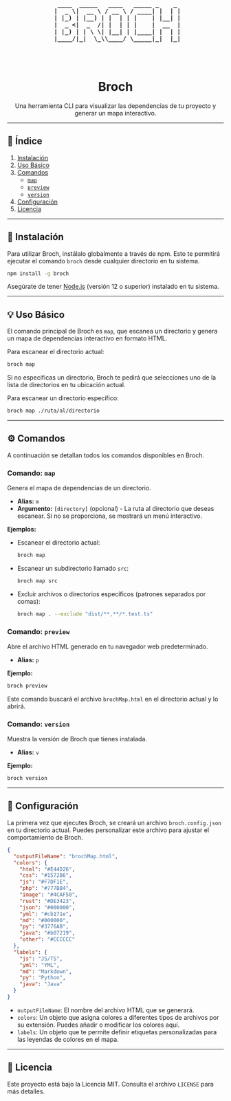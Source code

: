 <div align="center">
  <pre>
<b>
  ____  _____   ____   _____ _    _ 
 |  _ \|  __ \ / __ \ / ____| |  | |
 | |_) | |__) | |  | | |    | |__| |
 |  _ <|  _  /| |  | | |    |  __  |
 | |_) | | \ \| |__| | |____| |  | |
 |____/|_|  \_\\____/ \_____|_|  |_|
 
</b>
  </pre>
</div>

<h1 align="center">Broch</h1>

<p align="center">
  Una herramienta CLI para visualizar las dependencias de tu proyecto y generar un mapa interactivo.
</p>

---

## 📜 Índice

1.  [Instalación](#instalación)
2.  [Uso Básico](#uso-básico)
3.  [Comandos](#comandos)
    -   [`map`](#comando-map)
    -   [`preview`](#comando-preview)
    -   [`version`](#comando-version)
4.  [Configuración](#configuración)
5.  [Licencia](#licencia)

---

## 🚀 Instalación

Para utilizar Broch, instálalo globalmente a través de npm. Esto te permitirá ejecutar el comando `broch` desde cualquier directorio en tu sistema.

```bash
npm install -g broch
```

Asegúrate de tener [Node.js](https://nodejs.org/) (versión 12 o superior) instalado en tu sistema.

---

## 💡 Uso Básico

El comando principal de Broch es `map`, que escanea un directorio y genera un mapa de dependencias interactivo en formato HTML.

Para escanear el directorio actual:

```bash
broch map
```

Si no especificas un directorio, Broch te pedirá que selecciones uno de la lista de directorios en tu ubicación actual.

Para escanear un directorio específico:

```bash
broch map ./ruta/al/directorio
```

---

## ⚙️ Comandos

A continuación se detallan todos los comandos disponibles en Broch.

### Comando: `map`

Genera el mapa de dependencias de un directorio.

-   **Alias:** `m`
-   **Argumento:** `[directory]` (opcional) - La ruta al directorio que deseas escanear. Si no se proporciona, se mostrará un menú interactivo.

**Ejemplos:**

-   Escanear el directorio actual:
    ```bash
    broch map
    ```
-   Escanear un subdirectorio llamado `src`:
    ```bash
    broch map src
    ```
-   Excluir archivos o directorios específicos (patrones separados por comas):
    ```bash
    broch map . --exclude "dist/**,**/*.test.ts"
    ```

### Comando: `preview`

Abre el archivo HTML generado en tu navegador web predeterminado.

-   **Alias:** `p`

**Ejemplo:**

```bash
broch preview
```

Este comando buscará el archivo `brochMap.html` en el directorio actual y lo abrirá.

### Comando: `version`

Muestra la versión de Broch que tienes instalada.

-   **Alias:** `v`

**Ejemplo:**

```bash
broch version
```

---

## 🔧 Configuración

La primera vez que ejecutes Broch, se creará un archivo `broch.config.json` en tu directorio actual. Puedes personalizar este archivo para ajustar el comportamiento de Broch.

```json
{
  "outputFileName": "brochMap.html",
  "colors": {
    "html": "#E44D26",
    "css": "#1572B6",
    "js": "#F7DF1E",
    "php": "#777BB4",
    "image": "#4CAF50",
    "rust": "#DE3423",
    "json": "#000000",
    "yml": "#cb171e",
    "md": "#000000",
    "py": "#3776AB",
    "java": "#b07219",
    "other": "#CCCCCC"
  },
  "labels": {
    "js": "JS/TS",
    "yml": "YML",
    "md": "Markdown",
    "py": "Python",
    "java": "Java"
  }
}
```

-   `outputFileName`: El nombre del archivo HTML que se generará.
-   `colors`: Un objeto que asigna colores a diferentes tipos de archivos por su extensión. Puedes añadir o modificar los colores aquí.
-   `labels`: Un objeto que te permite definir etiquetas personalizadas para las leyendas de colores en el mapa.

---

## 📄 Licencia

Este proyecto está bajo la Licencia MIT. Consulta el archivo `LICENSE` para más detalles.
